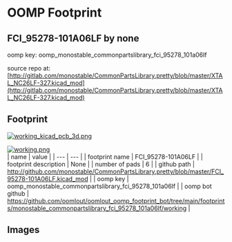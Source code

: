 # OOMP Footprint  
## FCI_95278-101A06LF  by none  
  
oomp key: oomp_monostable_commonpartslibrary_fci_95278_101a06lf  
  
source repo at: [http://gitlab.com/monostable/CommonPartsLibrary.pretty/blob/master/XTAL_NC26LF-327.kicad_mod](http://gitlab.com/monostable/CommonPartsLibrary.pretty/blob/master/XTAL_NC26LF-327.kicad_mod)  
## Footprint  
  
[![working_kicad_pcb_3d.png](working_kicad_pcb_3d_600.png)](working_kicad_pcb_3d.png)  
  
[![working.png](working_600.png)](working.png)  
| name | value | 
| --- | --- | 
| footprint name | FCI_95278-101A06LF | 
| footprint description | None | 
| number of pads | 6 | 
| github path | http://github.com/monostable/CommonPartsLibrary.pretty/blob/master/FCI_95278-101A06LF.kicad_mod | 
| oomp key | oomp_monostable_commonpartslibrary_fci_95278_101a06lf | 
| oomp bot github | https://github.com/oomlout/oomlout_oomp_footprint_bot/tree/main/footprints/monostable_commonpartslibrary_fci_95278_101a06lf/working | 
## Images  
